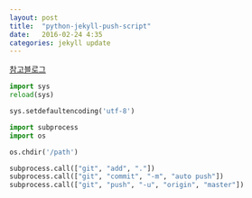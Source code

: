 ```yaml
---
layout: post
title:  "python-jekyll-push-script"
date:   2016-02-24 4:35
categories: jekyll update
---
```

<a href="http://halryang.net/push-jekyll-simply-with-python-script/">참고블로그</a>

```python
import sys
reload(sys)

sys.setdefaultencoding('utf-8')

import subprocess
import os

os.chdir('/path')

subprocess.call(["git", "add", "."])
subprocess.call(["git", "commit", "-m", "auto push"])
subprocess.call(["git", "push", "-u", "origin", "master"])

```